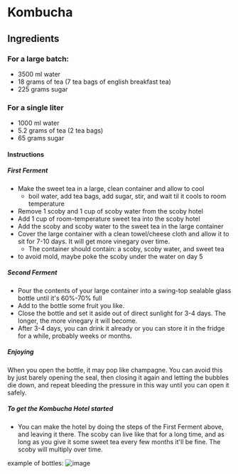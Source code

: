 # Kombucha

## Ingredients 

### For a large batch:

- 3500 ml water
- 18 grams of tea (7 tea bags of english breakfast tea)
- 225 grams sugar

### For a single liter

- 1000 ml water
- 5.2 grams of tea (2 tea bags)
- 65 grams sugar

#### Instructions 

##### First Ferment

- Make the sweet tea in a large, clean container and allow to cool
  - boil water, add tea bags, add sugar, stir, and wait til it cools to room temperature
- Remove 1 scoby and 1 cup of scoby water from the scoby hotel
- Add 1 cup of room-temperature sweet tea into the scoby hotel
- Add the scoby and scoby water to the sweet tea in the large container
- Cover the large container with a clean towel/cheese cloth and allow it to sit for 7-10 days. It will get more vinegary over time.
  - The container should contain: a scoby, scoby water, and sweet tea
- to avoid mold, maybe poke the scoby under the water on day 5

##### Second Ferment

- Pour the contents of your large container into a swing-top sealable glass bottle until it's 60%-70% full
- Add to the bottle some fruit you like.
- Close the bottle and set it aside out of direct sunlight for 3-4 days. The longer, the more vinegary it will become.
- After 3-4 days, you can drink it already or you can store it in the fridge for a while, probably weeks or months.

##### Enjoying

When you open the bottle, it may pop like champagne. You can avoid this by just barely opening the seal, then closing it again and letting the bubbles die down, and repeat bleeding the pressure in this way until you can open it safely.


##### To get the Kombucha Hotel started 

- You can make the hotel by doing the steps of the First Ferment above, and leaving it there. The scoby can live like that for a long time, and as long as you give it some sweet tea every few months it'll be fine. The scoby will multiply over time. 

example of bottles: ![image](https://github.com/user-attachments/assets/8972424a-716c-4390-84ff-2c1c1281b3b1)
